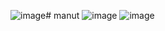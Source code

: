 ![image](https://github.com/dr-ro-pot/manut/assets/100460238/1ae3372f-152a-407e-bef4-912c8ddc312c)# manut
![image](https://github.com/dr-ro-pot/manut/assets/100460238/10b7dfdb-9a0f-4c1d-ae6d-3de57cb1743c)
![image](https://github.com/dr-ro-pot/manut/assets/100460238/2ed9f446-e482-4832-87fa-ae87da1b0324)
